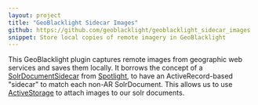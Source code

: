 ```yaml
---
layout: project
title: "GeoBlacklight Sidecar Images"
github: https://github.com/geoblacklight/geoblacklight_sidecar_images
snippet: Store local copies of remote imagery in GeoBlacklight
---
```

This GeoBlacklight plugin captures remote images from geographic web services and saves them locally. It borrows the concept of a [SolrDocumentSidecar](https://github.com/projectblacklight/spotlight/blob/master/app/models/spotlight/solr_document_sidecar.rb) from [Spotlight](https://github.com/projectblacklight/spotlight), to have an ActiveRecord-based "sidecar" to match each non-AR SolrDocument. This allows us to use [ActiveStorage](https://github.com/rails/rails/tree/main/activestorage) to attach images to our solr documents.
